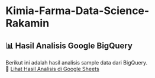 # Kimia-Farma-Data-Science-Rakamin
## 📊 Hasil Analisis Google BigQuery  
Berikut ini adalah hasil analisis sample data dari BigQuery.  
🔗 [Lihat Hasil Analisis di Google Sheets]([https://docs.google.com/spreadsheets/d/xxxxx](https://docs.google.com/spreadsheets/d/1-XLHFWxS2bcfJ7cbIc2qXfXoNhjEKW2wQHT0p2DD0Os/edit?usp=sharing))

